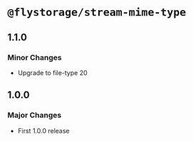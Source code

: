 # `@flystorage/stream-mime-type`

## 1.1.0

### Minor Changes

- Upgrade to file-type 20

## 1.0.0

### Major Changes

- First 1.0.0 release
